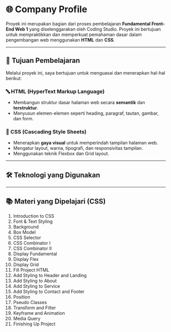# 🌐 Company Profile

Proyek ini merupakan bagian dari proses pembelajaran **Fundamental Front-End Web 1** yang diselenggarakan oleh Coding Studio. Proyek ini bertujuan untuk mempraktikkan dan memperkuat pemahaman dasar dalam pengembangan web menggunakan **HTML** dan **CSS**.

---

## 🎯 Tujuan Pembelajaran

Melalui proyek ini, saya bertujuan untuk menguasai dan menerapkan hal-hal berikut:

### 🔤 HTML (HyperText Markup Language)

- Membangun struktur dasar halaman web secara **semantik** dan **terstruktur**.
- Menyusun elemen-elemen seperti heading, paragraf, tautan, gambar, dan form.

### 🎨 CSS (Cascading Style Sheets)

- Menerapkan **gaya visual** untuk memperindah tampilan halaman web.
- Mengatur layout, warna, tipografi, dan responsivitas tampilan.
- Menggunakan teknik Flexbox dan Grid layout.

---

## 🛠️ Teknologi yang Digunakan

---

## 📚 Materi yang Dipelajari (CSS)

1. Introduction to CSS
2. Font & Text Styling
3. Background
4. Box Model
5. CSS Selector
6. CSS Combinator I
7. CSS Combinator II
8. Display Fundamental
9. Display Flex
10. Display Grid
11. Fill Project HTML
12. Add Styling to Header and Landing
13. Add Styling to About
14. Add Styling to Service
15. Add Styling to Contact and Footer
16. Position
17. Pseudo Classes
18. Transform and Filter
19. Keyframe and Animation
20. Media Query
21. Finishing Up Project
